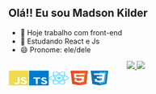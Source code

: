 ## Olá!! Eu sou Madson Kilder 

- 🔭 Hoje trabalho com front-end
- 🌱 Estudando React e Js
- 😄 Pronome: ele/dele

<div align="center">
  <a href="https://github.com/kilderMad">
  <img height="180em" src="https://github-readme-stats.vercel.app/api?username=kilderMad&show_icons=true&theme=dracula&include_all_commits=true&count_private=true"/>
  <img height="180em" src="https://github-readme-stats.vercel.app/api/top-langs/?username=kilderMad&layout=compact&langs_count=7&theme=dracula"/>
</div>
  

  
<div style="display: flex; justifyContent: center"><br>
  <img align="center" alt="Rafa-Js" height="30" width="40" src="https://raw.githubusercontent.com/devicons/devicon/master/icons/javascript/javascript-plain.svg">
  <img align="center" alt="Rafa-Ts" height="30" width="40" src="https://raw.githubusercontent.com/devicons/devicon/master/icons/typescript/typescript-plain.svg">
  <img align="center" alt="Rafa-React" height="30" width="40" src="https://raw.githubusercontent.com/devicons/devicon/master/icons/react/react-original.svg">
  <img align="center" alt="Rafa-HTML" height="30" width="40" src="https://raw.githubusercontent.com/devicons/devicon/master/icons/html5/html5-original.svg">
  <img align="center" alt="Rafa-CSS" height="30" width="40" src="https://raw.githubusercontent.com/devicons/devicon/master/icons/css3/css3-original.svg">
</div>
  
##


